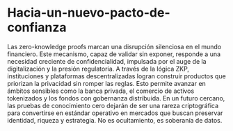 # Hacia-un-nuevo-pacto-de-confianza
Las zero-knowledge proofs marcan una disrupción silenciosa en el mundo financiero. Este mecanismo, capaz de validar sin exponer, responde a una necesidad creciente de confidencialidad, impulsada por el auge de la digitalización y la presión regulatoria.
A través de la lógica ZKP, instituciones y plataformas descentralizadas logran construir productos que priorizan la privacidad sin romper las reglas. Esto permite avanzar en ámbitos sensibles como la banca privada, el comercio de activos tokenizados y los fondos con gobernanza distribuida.
En un futuro cercano, las pruebas de conocimiento cero dejarán de ser una rareza criptográfica para convertirse en estándar operativo en mercados que buscan preservar identidad, riqueza y estrategia. No es ocultamiento, es soberanía de datos.
